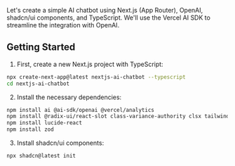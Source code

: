 Let's create a simple AI chatbot using Next.js (App Router), OpenAI, shadcn/ui components, and TypeScript. We'll use the Vercel AI SDK to streamline the integration with OpenAI.

## Getting Started

1. First, create a new Next.js project with TypeScript:

```bash
npx create-next-app@latest nextjs-ai-chatbot --typescript
cd nextjs-ai-chatbot
```

2. Install the necessary dependencies:

```bash
npm install ai @ai-sdk/openai @vercel/analytics
npm install @radix-ui/react-slot class-variance-authority clsx tailwind-merge
npm install lucide-react
npm install zod
```

3. Install shadcn/ui components:

```bash
npx shadcn@latest init
```
